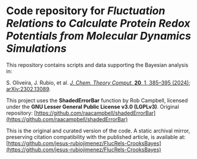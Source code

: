 # Code repository for *Fluctuation Relations to Calculate Protein Redox Potentials from Molecular Dynamics Simulations*

This repository contains scripts and data supporting the Bayesian analysis in:

S. Oliveira, J. Rubio, et al. [*J. Chem. Theory Comput.* **20**, 1, 385–395 (2024)](https://doi.org/10.1021/acs.jctc.3c00785); [arXiv:2302.13089](https://arxiv.org/abs/2302.13089).

This project uses the **ShadedErrorBar** function by Rob Campbell, licensed under the **GNU Lesser General Public License v3.0 (LGPLv3)**. Original repository: [https://github.com/raacampbell/shadedErrorBar](https://github.com/raacampbell/shadedErrorBar)

This is the original and curated version of the code. A static archival mirror, preserving citation compatibility with the published article, is available at: [https://github.com/jesus-rubiojimenez/FlucRels-CrooksBayes](https://github.com/jesus-rubiojimenez/FlucRels-CrooksBayes)
